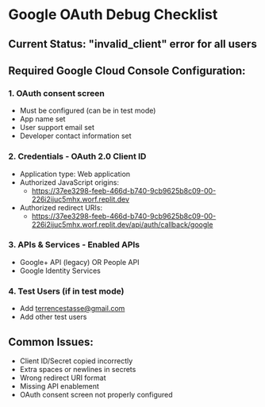 # Google OAuth Debug Checklist

## Current Status: "invalid_client" error for all users

## Required Google Cloud Console Configuration:

### 1. OAuth consent screen
- Must be configured (can be in test mode)
- App name set
- User support email set
- Developer contact information set

### 2. Credentials - OAuth 2.0 Client ID
- Application type: Web application
- Authorized JavaScript origins: 
  - https://37ee3298-feeb-466d-b740-9cb9625b8c09-00-226i2ijuc5mhx.worf.replit.dev
- Authorized redirect URIs:
  - https://37ee3298-feeb-466d-b740-9cb9625b8c09-00-226i2ijuc5mhx.worf.replit.dev/api/auth/callback/google

### 3. APIs & Services - Enabled APIs
- Google+ API (legacy) OR People API
- Google Identity Services

### 4. Test Users (if in test mode)
- Add terrencestasse@gmail.com
- Add other test users

## Common Issues:
- Client ID/Secret copied incorrectly
- Extra spaces or newlines in secrets
- Wrong redirect URI format
- Missing API enablement
- OAuth consent screen not properly configured